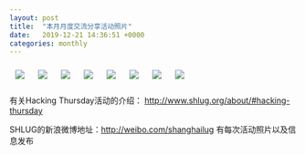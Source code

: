 ```yaml
---
layout: post
title:  "本月月度交流分享活动照片"
date:   2019-12-21 14:36:51 +0000
categories: monthly
---
```


[<img style='margin:10px;' src='/res2019q4/jc21.monthly/jc21_1423_4500+08.1920p.jpg'>](/res2019q4/jc21.monthly/jc21_1423_4500+08.JPG)
[<img style='margin:10px;' src='/res2019q4/jc21.monthly/jc21_1436_2700+08.1920p.jpg'>](/res2019q4/jc21.monthly/jc21_1436_2700+08.JPG)
[<img style='margin:10px;' src='/res2019q4/jc21.monthly/jc21_1439_0700+08.1920p.jpg'>](/res2019q4/jc21.monthly/jc21_1439_0700+08.JPG)
[<img style='margin:10px;' src='/res2019q4/jc21.monthly/jc21_1500_4600+08.1920p.jpg'>](/res2019q4/jc21.monthly/jc21_1500_4600+08.JPG)
[<img style='margin:10px;' src='/res2019q4/jc21.monthly/jc21_1516_3700+08.1920p.jpg'>](/res2019q4/jc21.monthly/jc21_1516_3700+08.JPG)
[<img style='margin:10px;' src='/res2019q4/jc21.monthly/jc21_1532_0800+08.1920p.jpg'>](/res2019q4/jc21.monthly/jc21_1532_0800+08.JPG)
[<img style='margin:10px;' src='/res2019q4/jc21.monthly/jc21_1621_0700+08.1920p.jpg'>](/res2019q4/jc21.monthly/jc21_1621_0700+08.JPG)
[<img style='margin:10px;' src='/res2019q4/jc21.monthly/合影.1920p.jpg'>](/res2019q4/jc21.monthly/合影.jpg)

有关Hacking Thursday活动的介绍：
http://www.shlug.org/about/#hacking-thursday

SHLUG的新浪微博地址：http://weibo.com/shanghailug 有每次活动照片以及信息发布


